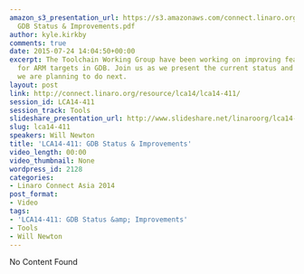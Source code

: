 ```yaml
---
amazon_s3_presentation_url: https://s3.amazonaws.com/connect.linaro.org/lca14/presentations/LCA14-411-
  GDB Status & Improvements.pdf
author: kyle.kirkby
comments: true
date: 2015-07-24 14:04:50+00:00
excerpt: The Toolchain Working Group have been working on improving feature support
  for ARM targets in GDB. Join us as we present the current status and discuss what
  we are planning to do next.
layout: post
link: http://connect.linaro.org/resource/lca14/lca14-411/
session_id: LCA14-411
session_track: Tools
slideshare_presentation_url: http://www.slideshare.net/linaroorg/lca14-411-gdbstatusimprovements
slug: lca14-411
speakers: Will Newton
title: 'LCA14-411: GDB Status & Improvements'
video_length: 00:00
video_thumbnail: None
wordpress_id: 2128
categories:
- Linaro Connect Asia 2014
post_format:
- Video
tags:
- 'LCA14-411: GDB Status &amp; Improvements'
- Tools
- Will Newton
---
```


No Content Found
